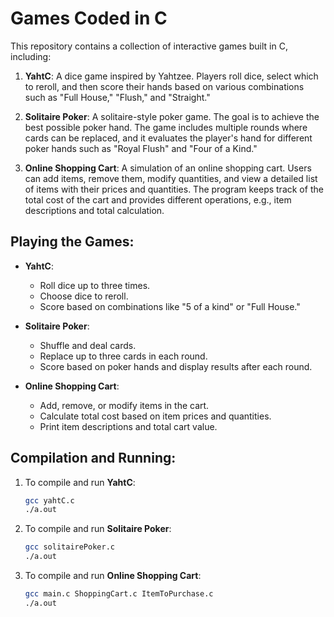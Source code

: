 
# Games Coded in C

This repository contains a collection of interactive games built in C, including:

1. **YahtC**: A dice game inspired by Yahtzee. Players roll dice, select which to reroll, and then score their hands based on various combinations such as "Full House," "Flush," and "Straight."

2. **Solitaire Poker**: A solitaire-style poker game. The goal is to achieve the best possible poker hand. The game includes multiple rounds where cards can be replaced, and it evaluates the player's hand for different poker hands such as "Royal Flush" and "Four of a Kind."

3. **Online Shopping Cart**: A simulation of an online shopping cart. Users can add items, remove them, modify quantities, and view a detailed list of items with their prices and quantities. The program keeps track of the total cost of the cart and provides different operations, e.g., item descriptions and total calculation.

## Playing the Games:
- **YahtC**:
  - Roll dice up to three times.
  - Choose dice to reroll.
  - Score based on combinations like "5 of a kind" or "Full House."

- **Solitaire Poker**:
  - Shuffle and deal cards.
  - Replace up to three cards in each round.
  - Score based on poker hands and display results after each round.

- **Online Shopping Cart**:
  - Add, remove, or modify items in the cart.
  - Calculate total cost based on item prices and quantities.
  - Print item descriptions and total cart value.

## Compilation and Running:
1. To compile and run **YahtC**:
   ```bash
   gcc yahtC.c
   ./a.out
   ```
2. To compile and run **Solitaire Poker**:
   ```bash
   gcc solitairePoker.c
   ./a.out
   ```
3. To compile and run **Online Shopping Cart**:
   ```bash
   gcc main.c ShoppingCart.c ItemToPurchase.c
   ./a.out
   ```

